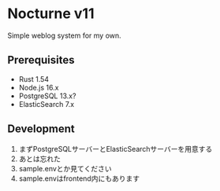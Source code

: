 # Nocturne v11
Simple weblog system for my own.

## Prerequisites
- Rust 1.54
- Node.js 16.x
- PostgreSQL 13.x?
- ElasticSearch 7.x

## Development
1. まずPostgreSQLサーバーとElasticSearchサーバーを用意する
2. あとは忘れた
3. sample.envとか見てください
4. sample.envはfrontend内にもあります
